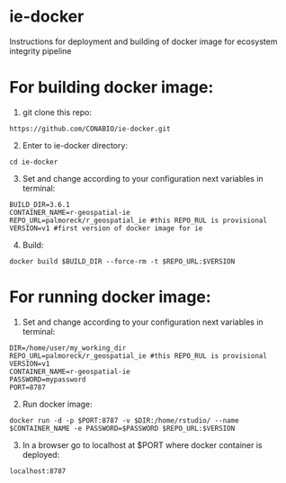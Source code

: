 # ie-docker
Instructions for deployment and building of docker image for ecosystem integrity pipeline

# For building docker image:

1) git clone this repo:

```
https://github.com/CONABIO/ie-docker.git
```

2) Enter to ie-docker directory:

```
cd ie-docker
```


3) Set and change according to your configuration next variables in terminal:

```
BUILD_DIR=3.6.1
CONTAINER_NAME=r-geospatial-ie
REPO_URL=palmoreck/r_geospatial_ie #this REPO_RUL is provisional
VERSION=v1 #first version of docker image for ie
```

4) Build:

```
docker build $BUILD_DIR --force-rm -t $REPO_URL:$VERSION
```

# For running docker image:

1) Set and change according to your configuration next variables in terminal:


```
DIR=/home/user/my_working_dir
REPO_URL=palmoreck/r_geospatial_ie #this REPO_RUL is provisional
VERSION=v1
CONTAINER_NAME=r-geospatial-ie
PASSWORD=mypassword
PORT=8787
```

2) Run docker image:

```
docker run -d -p $PORT:8787 -v $DIR:/home/rstudio/ --name $CONTAINER_NAME -e PASSWORD=$PASSWORD $REPO_URL:$VERSION 
```


3) In a browser go to localhost at $PORT where docker container is deployed: 

```
localhost:8787
``` 
